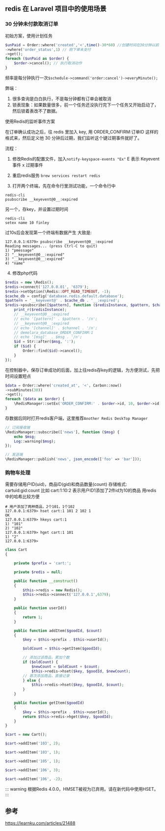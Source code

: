 ## redis 在 Laravel 项目中的使用场景


### 30 分钟未付款取消订单

初始方案，使用计划任务
```php
$unPaid = Order::where('created','<',time()-30*60) //创建时间在30分钟以前
->where('order_status',1) // 刚下单未支付
->get();
foreach ($unPaid as $order) {
    $order->cancel(); // 执行取消动作
}
```

频率是每分钟执行一次`$schedule->command('order:cancel')->everyMinute();`

弊端：
1. 很多查询是白白执行，不是每分钟都有订单会被取消
2. 锁表现象：如果数量很多，前一个任务还没执行完下一个任务又开始启动了，然后锁着表改不了数据。

使用Redis的监听事件方案

在订单确认成功之后，往 redis 里加入 key, 用 ORDER_CONFIRM:订单ID 这样的格式来，然后定义他 30 分钟后过期，我们监听这个键过期事件就好了。

流程：

1. 修改Redis的配置文件，加入`notify-keyspace-events "Ex"`
E 表示 Keyevent事件
x 过期事件

2. 重启redis服务 `brew services restart redis`

3. 打开两个终端，先在命令行里测试功能，一个命令行中
```shell
redis-cli
psubscribe __keyevent@0__:expired
```

另一个，存key，并设置过期时间

```shell
redis-cli
setex name 10 finley
```

过10s后会发现第一个终端有数据产生
大致是:

```shell
127.0.0.1:6379> psubscribe __keyevent@0__:expired
Reading messages... (press Ctrl-C to quit)
1) "pmessage"
2) "__keyevent@0__:expired"
3) "__keyevent@0__:expired"
4) "name"
```

4. 修改php代码

```php
$redis = new \Redis();
$redis->connect('127.0.0.01', '6379');
$redis->setOption(\Redis::OPT_READ_TIMEOUT, -1);
$cache_db = config('database.redis.default.database');
$pattern = '__keyevent@' . $cache_db . '__:expired';
$redis->psubscribe([$pattern], function ($redisInstance, $pattern, $channel, $msg) {
    print_r($redisInstance);
    // __keyevent@0__:expired
    // echo '[pattern]' . $pattern . '/n';
    // __keyevent@0__:expired
    // echo '[channel]' . $channel . '/n';
    // demolara_database_ORDER_CONFIRM:1
    // echo '[msg]'  . $msg . '/n';
    $id = Str::after($msg, ':');
    if ($id) {
        Order::find($id)->cancel();
    }
});
```


在控制器中，保存订单成功的后面，加上往redis存key的逻辑，为方便测试，先把时间设置短点

```php
$data = Order::where('created_at', '<', Carbon::now()
->subMinutes(30))
->get();
foreach ($data as $order) {
    \RedisManager::setEx('ORDER_CONFIRM:' . $order->id, 10, $order->id);
}
```


存数据后同时打开redis客户端，这里推荐`Another Redis DeskTop Manager`

```php
// 订阅接收端
\RedisManager::subscribe(['news'], function ($msg) {
    echo $msg;
    Log::warning($msg);
});

// 发送端
\RedisManager::publish('news', json_encode(['foo' => 'bar']));
```

### 购物车处理

需要存储用户ID(uid)，商品ID(gid)和商品数量(count)
存储格式: cartuid:gid:count
比如 cart:1:10:2
表示用户ID1添加了2件id为10的商品
用redis中的哈希比较方便

```
# 用户添加了两种商品，2个101，1个102
127.0.0.1:6379> hset cart:1 101 2 102 1
OK
127.0.0.1:6379> hkeys cart:1
1) "101"
2) "102"
127.0.0.1:6379> hget cart:1 101
1) "2"
127.0.0.1:6379>
```

```php
class Cart 
{

	private $prefix = 'cart:';

	private $redis = null;

	public function __construct()
	{
        $this->redis = new Redis();
        $this->redis->connect('127.0.0.1',6379);
    }

    public function userId()
    {
    	return 1;
    }

    public function addItem($goodId, $count)
    {
    	$key = $this->prefix . $this->userId();

    	$oldCount = $this->getItem($goodId);

        // 添加过该商品，累加个数
    	if ($oldCount) {
    		$newCount = $oldCount + $count;
			$this->redis->hset($key, $goodId, $newCount);
        // 首次添加商品，直接记录
    	} else {
    		$this->redis->hset($key, $goodId, $count);
    	}
    }

	public function getItem($goodId)
	{
		$key = $this->prefix . $this->userId();
		return $this->redis->hget($key, $goodId);
	}
}

$cart = new Cart();

$cart->addItem('103', 2);

$cart->addItem('103', 1);

$cart->addItem('105', 1);

$cart->addItem('106', 3);

$cart->addItem('106', -2);
```   

      
::: warning
根据Redis 4.0.0，HMSET被视为已弃用。请在新代码中使用HSET。              
:::


## 参考

https://learnku.com/articles/21488
